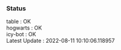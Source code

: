 ### Status


table : OK  
hogwarts : OK  
icy-bot : OK  
Latest Update : 2022-08-11 10:10:06.118957

